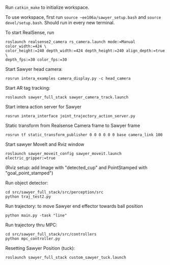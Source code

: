 Run ```catkin_make``` to initialize workspace.

To use workspace, first run 
```source ~ee106a/sawyer_setup.bash``` and ```source devel/setup.bash```. Should run in every new terminal.

To start RealSense, run 
```
roslaunch realsense2_camera rs_camera.launch mode:=Manual color_width:=424 \
color_height:=240 depth_width:=424 depth_height:=240 align_depth:=true \
depth_fps:=30 color_fps:=30
```

Start Sawyer head camera:
```
rosrun intera_examples camera_display.py -c head_camera
```

Start AR tag tracking:
```
roslaunch sawyer_full_stack sawyer_camera_track.launch
```

Start intera action server for Sawyer
```
rosrun intera_interface joint_trajectory_action_server.py
```

Static transform from Realsense Camera frame to Sawyer frame
```
rosrun tf static_transform_publisher 0 0 0 0 0 0 base camera_link 100
```

Start sawyer MoveIt and Rviz window
```
roslaunch sawyer_moveit_config sawyer_moveit.launch electric_gripper:=true
```
(Rviz setup: add Image with "detected_cup" and PointStamped with "goal_point_stamped")

Run object detector:
```
cd src/sawyer_full_stack/src/perception/src
python traj_test2.py
```

Run trajectory: to move Sawyer end effector towards ball position
```
python main.py -task "line"
```

Run trajectory thru MPC:
```
cd src/sawyer_full_stack/src/controllers
python mpc_controller.py
```

Resetting Sawyer Position (tuck):
```
roslaunch sawyer_full_stack custom_sawyer_tuck.launch
```

